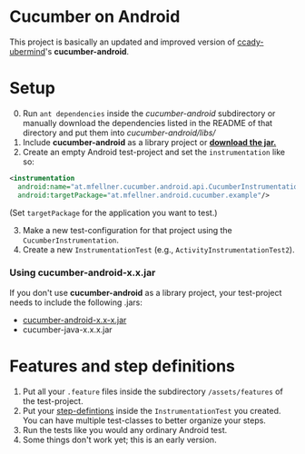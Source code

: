 # Cucumber on Android
This project is basically an updated and improved version of [ccady-ubermind](https://github.com/ccady-ubermind/cucumber-android)'s **cucumber-android**.
# Setup
0. Run `ant dependencies` inside the *cucumber-android* subdirectory or manually download the dependencies listed in the README of that directory and put them into *cucumber-android/libs/*
1. Include **cucumber-android** as a library project or **[download the jar.](http://sourceforge.net/projects/cucumberandroid/files/cucumber-android-0.1.1.jar/download)**
2. Create an empty Android test-project and set the `instrumentation` like so:

```xml
<instrumentation
  android:name="at.mfellner.cucumber.android.api.CucumberInstrumentation"
  android:targetPackage="at.mfellner.android.cucumber.example"/>
```

(Set `targetPackage` for the application you want to test.)

3. Make a new test-configuration for that project using the `CucumberInstrumentation`.
4. Create a new `InstrumentationTest` (e.g., `ActivityInstrumentationTest2`).

### Using cucumber-android-x.x.jar
If you don't use **cucumber-android** as a library project, your test-project needs to include the following .jars:
* [cucumber-android-x.x-x.jar](http://sourceforge.net/projects/cucumberandroid/files/cucumber-android-0.1.1.jar/download)
* cucumber-java-x.x.x.jar

# Features and step definitions
1. Put all your `.feature` files inside  the subdirectory `/assets/features` of the test-project.
2. Put your [step-defintions](http://cukes.info/step-definitions.html) inside the `InstrumentationTest` you created. You can have multiple test-classes to better organize your steps.
3. Run the tests like you would any ordinary Android test.
4. Some things don't work yet; this is an early version.
